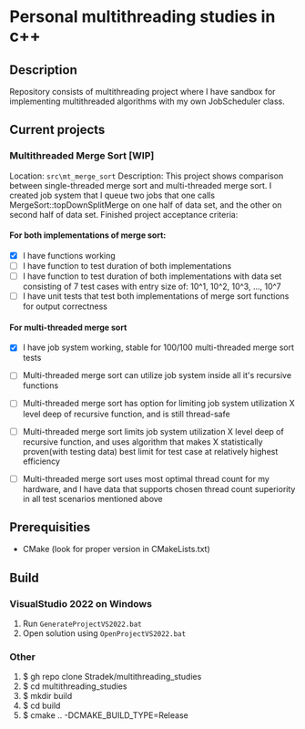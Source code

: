 # Personal multithreading studies in c++
## Description
Repository consists of multithreading project where I have sandbox for implementing multithreaded algorithms with my own JobScheduler class.

## Current projects
### Multithreaded Merge Sort [WIP]
Location: `src\mt_merge_sort`
Description: This project shows comparison between single-threaded merge sort and multi-threaded merge sort. I created job system that I queue two jobs that one calls MergeSort::topDownSplitMerge on one half of data set, and the other on second half of data set.
Finished project acceptance criteria:

#### For both implementations of merge sort:
  - [x] I have functions working
  - [ ] I have function to test duration of both implementations
  - [ ] I have function to test duration of both implementations with data set consisting of 7 test cases with entry size of: 10^1, 10^2, 10^3, ..., 10^7
  - [ ] I have unit tests that test both implementations of merge sort functions for output correctness
  
#### For multi-threaded merge sort
  - [x] I have job system working, stable for 100/100 multi-threaded merge sort tests
  - [ ] Multi-threaded merge sort can utilize job system inside all it's recursive functions
  - [ ] Multi-threaded merge sort has option for limiting job system utilization X level deep of recursive function, and is still thread-safe
  - [ ] Multi-threaded merge sort limits job system utilization X level deep of recursive function, and uses algorithm that makes X statistically proven(with testing data) best limit for test case at relatively highest efficiency
  - [ ] Multi-threaded merge sort uses most optimal thread count for my hardware, and I have data that supports chosen thread count superiority in all test scenarios mentioned above


## Prerequisities
- CMake (look for proper version in CMakeLists.txt) 

## Build
### VisualStudio 2022 on Windows
1. Run `GenerateProjectVS2022.bat`
2. Open solution using `OpenProjectVS2022.bat`

### Other
1. $ gh repo clone Stradek/multithreading_studies
2. $ cd multithreading_studies
3. $ mkdir build
4. $ cd build
5. $ cmake .. -DCMAKE_BUILD_TYPE=Release
